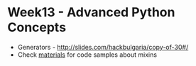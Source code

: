 # Week13 - Advanced Python Concepts

* Generators - <http://slides.com/hackbulgaria/copy-of-30#/>
* Check [materials](materials/) for code samples about mixins
